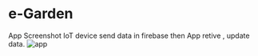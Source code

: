# e-Garden
App Screenshot 
IoT device send data in firebase then App retive , update data.
![app](https://user-images.githubusercontent.com/43530217/119378976-b167d400-bce0-11eb-8048-065a71ab54a0.png)

